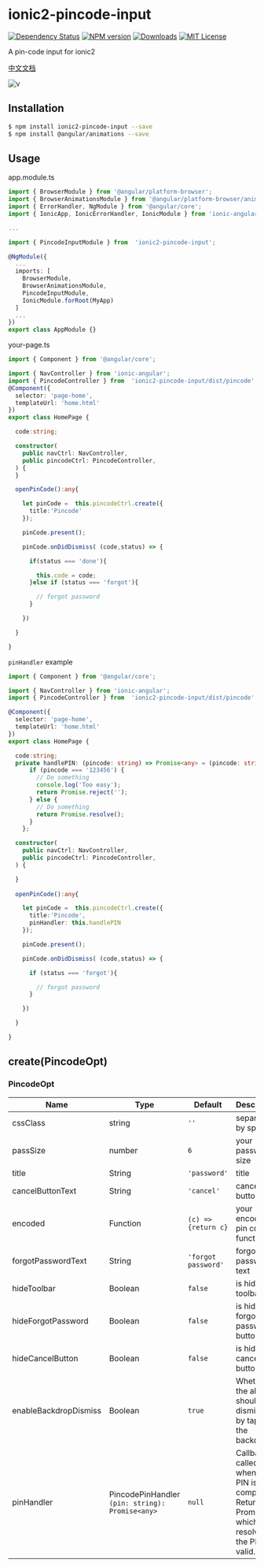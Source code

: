 # ionic2-pincode-input

[![Dependency Status](https://david-dm.org/HsuanXyz/ionic2-pincode-input.svg)](https://david-dm.org/HsuanXyz/ionic2-pincode-input)
[![NPM version][npm-image]][npm-url] [![Downloads][downloads-image]][downloads-url] [![MIT License][license-image]][license-url]

A pin-code input for ionic2

[中文文档](https://github.com/HsuanXyz/ionic2-pincode-input/blob/master/README-CN.md)

![v](https://github.com/HsuanXyz/hsuanxyz.github.io/blob/master/assets/ionic2-pincode-input/pin-code.gif?raw=true)

## Installation

```bash
$ npm install ionic2-pincode-input --save
$ npm install @angular/animations --save
```

## Usage

app.module.ts
```typescript
import { BrowserModule } from '@angular/platform-browser';
import { BrowserAnimationsModule } from '@angular/platform-browser/animations';
import { ErrorHandler, NgModule } from '@angular/core';
import { IonicApp, IonicErrorHandler, IonicModule } from 'ionic-angular';

...

import { PincodeInputModule } from  'ionic2-pincode-input';

@NgModule({
  ...
  imports: [
    BrowserModule,
    BrowserAnimationsModule,
    PincodeInputModule,
    IonicModule.forRoot(MyApp)
  ]
  ...
})
export class AppModule {}
```
your-page.ts

```typescript
import { Component } from '@angular/core';

import { NavController } from 'ionic-angular';
import { PincodeController } from  'ionic2-pincode-input/dist/pincode'
@Component({
  selector: 'page-home',
  templateUrl: 'home.html'
})
export class HomePage {

  code:string;

  constructor(
    public navCtrl: NavController,
    public pincodeCtrl: PincodeController,
  ) {
  }

  openPinCode():any{

    let pinCode =  this.pincodeCtrl.create({
      title:'Pincode'
    });

    pinCode.present();

    pinCode.onDidDismiss( (code,status) => {

      if(status === 'done'){

        this.code = code;
      }else if (status === 'forgot'){

        // forgot password
      }

    })

  }

}

```

`pinHandler` example

```typescript
import { Component } from '@angular/core';

import { NavController } from 'ionic-angular';
import { PincodeController } from  'ionic2-pincode-input/dist/pincode'

@Component({
  selector: 'page-home',
  templateUrl: 'home.html'
})
export class HomePage {

  code:string;
  private handlePIN: (pincode: string) => Promise<any> = (pincode: string) => {
      if (pincode === '123456') {
        // Do something
        console.log('Too easy');
        return Promise.reject('');
      } else {
        // Do something
        return Promise.resolve();
      }
    };

  constructor(
    public navCtrl: NavController,
    public pincodeCtrl: PincodeController,
  ) {

  }
  
  openPinCode():any{

    let pinCode =  this.pincodeCtrl.create({
      title:'Pincode',
      pinHandler: this.handlePIN
    });

    pinCode.present();

    pinCode.onDidDismiss( (code,status) => {

      if (status === 'forgot'){

        // forgot password
      }

    })

  }

}

```

## create(PincodeOpt)

### PincodeOpt
| Name            | Type          | Default       | Description |
| --------------- | ------------- | ------------- | ----------- |
| cssClass        | string        | `''`          | separated by spaces|
| passSize        | number        | `6`           | your password size|
| title           | String        | `'password'`  | title       |
| cancelButtonText| String        | `'cancel'`    | cancel button text    |
| encoded         | Function      | ` (c) => {return c} ` | your encoded pin code function |
| forgotPasswordText| String      | `'forgot password'`| forgot password text    |
| hideToolbar| Boolean     | `false`       | is hide toolbar   |
| hideForgotPassword| Boolean     | `false`       | is hide forgot password button   |
| hideCancelButton | Boolean     | `false`       | is hide cancel button   |
| enableBackdropDismiss| Boolean     | `true`       | Whether the alert should be dismissed by tapping the backdrop.  |
| pinHandler| PincodePinHandler `(pin: string): Promise<any>`    | `null`       | Callback called when the PIN is complete. Returns a Promise which resolves if the PIN is valid.  |

[npm-url]: https://www.npmjs.com/package/ionic2-pincode-input
[npm-image]: https://img.shields.io/npm/v/ionic2-pincode-input.svg

[downloads-image]: https://img.shields.io/npm/dm/ionic2-pincode-input.svg
[downloads-url]: http://badge.fury.io/js/ionic2-pincode-input

[license-image]: http://img.shields.io/badge/license-MIT-blue.svg?style=flat
[license-url]: LICENSE

